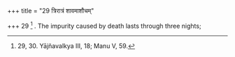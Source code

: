 +++
title = "29 त्रिरात्रं शावमाशौचम्"

+++
29 [^11] . The impurity caused by death lasts through three nights;


[^11]:  29, 30. Yājñavalkya III, 18; Manu V, 59.

